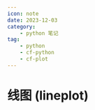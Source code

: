 ```yaml
---
icon: note
date: 2023-12-03
category:
    - python 笔记
tag:
    - python
    - cf-python
    - cf-plot
---
```


# 线图 (lineplot)

<decl incomp=1 />
